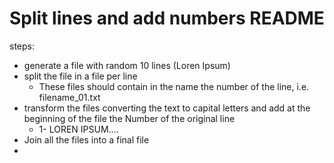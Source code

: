 # Split lines and add numbers README

steps: 
* generate a file with random 10 lines (Loren Ipsum)
* split the file in a file per line
  * These files should contain in the name the number of the line, i.e. filename_01.txt
* transform the files converting the text to capital letters and add at the beginning of the file the Number of the original line
  * 1- LOREN IPSUM....
* Join all the files into a final file
* 
